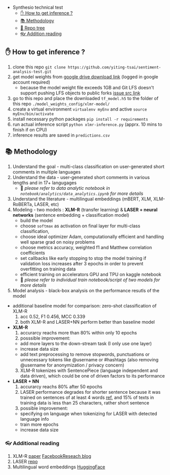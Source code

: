 - Synthesio technical test
  - [✋ How to get inference ?](#user-content--how-to-get-inference)
  - [📚 Methodology](#user-content--methodology)
  - [🌳 Repo tree](#user-content--repo-tree)
  - [👓 Addition reading](#user-content--additional-reading)


## ✋ How to get inference ?
1. clone this repo `git clone https://github.com/yiting-tsai/sentiment-analysis-test.git`
2. get model weights from [google drive download link](https://drive.google.com/file/d/1zlsLILAYa_nekjEQ0VqstZ_2nX2iOqTI/view?usp=sharing) (logged in google account required)
    * because the model weight file exceeds 1GB and Git LFS doesn't support pushing LFS objects to public forks [issue src link](https://github.com/git-lfs/git-lfs/issues/1906#issuecomment-276602035)
3. go to this repo and place the downloaded `tf_model.h5` to the folder of this repo `./model_weights_config/xlmr-model/`
4. create a virtual environment `virtualenv myEnv` and active `source myEnv/bin/activate`
5. install necessary python packages `pip install -r requirements`
6. run actual inference script `python xlmr-inference.py` (apprx. 10 mins to finish if on CPU)
7. inference results are saved in `predictions.csv`


## 📚 Methodology
1. Understand the goal - multi-class classification on user-generated short comments in multiple languages
2. Understand the data - user-generated short comments in various lengths and in 17+ langugages
    - 👐 *please refer to data analytic notebook in `notebook/analytics/data_analytics.ipynb` for more details*
3. Understand the literature - multilingual embeddings (mBERT, XLM, XLM-RoBERTa, LASER, etc)
4. Modeling - two models : **XLM-R** (transfer learning) & **LASER + neural networks** (sentence embedding + classification model)
    - build the model 
    - choose `softmax` as activation on final layer for multi-class classification, 
    - choose ideal optimizer Adam, computationally efficient and handling well sparse grad on noisy problems
    - choose metrics accuracy, weighted f1 and Matthew correlation coefficients
    - set callbacks like early stopping to stop the model training if validation loss increases after 3 epochs in order to prevent overfitting on training data
    - efficient training on accelerators GPU and TPU on kaggle notebook
    - 👐 *please refer to individual train notebook/script of two models for more details*
5. Model analysis - black-box analysis on the performance resutls of the model
  - additional baseline model for comparison: zero-shot classification of XLM-R
    1. acc 0.52, F1 0.456, MCC 0.339
    2. both XLM-R and LASER+NN perform better than baseline model
  - **XLM-R**
    1. accurarcy reachs more than 80% within only 10 epochs
    2. posssible improvement:
      - add more layers to the down-stream task (I only use one layer)
      - increase data size
      - add text preprocessing to remove stopwords, punctuations or unnecessary tokens like @username or #hashtags (also removing @username for anonymization / privacy concern)
    3. XLM-R tokenizes with SentencePiece (language independent and data driven), which could be one of driven factors to its performance 
  - **LASER + NN**
    1. accurarcy reachs 80% after 50 epochs
    2. LASER performance degrades for shorter sentence because it was trained on sentences of at least 4 words [ref](https://github.com/facebookresearch/LASER/issues/44), and 15% of texts in training data is less than 25 characters, rather short sentence
    3. possible improvement:
      - specifying on language when tokenizing for LASER with detected language info
      - train more epochs
      - increase data size

### 👓 Additional reading
1. XLM-R [paper](https://arxiv.org/abs/1911.02116) [FacebookReseach blog](https://ai.facebook.com/blog/-xlm-r-state-of-the-art-cross-lingual-understanding-through-self-supervision/)
2. LASER [repo](https://github.com/facebookresearch/LASER)
3. Multilingual word embeddings [HuggingFace](https://huggingface.co/docs/transformers/multilingual)
